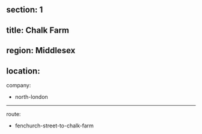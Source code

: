 section: 1
----
title: Chalk Farm
----
region: Middlesex
----
location: 
----
company:
- north-london
----
route:
- fenchurch-street-to-chalk-farm
